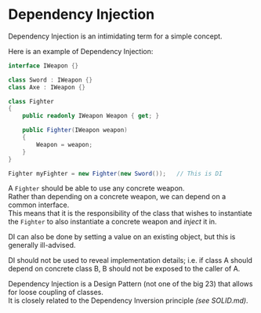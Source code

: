 
# Dependency Injection

Dependency Injection is an intimidating term
for a simple concept.

Here is an example of Dependency Injection:
```cs
interface IWeapon {}

class Sword : IWeapon {}
class Axe : IWeapon {}

class Fighter
{
    public readonly IWeapon Weapon { get; }

    public Fighter(IWeapon weapon)
    {
        Weapon = weapon;
    }
}
```
```cs
Fighter myFighter = new Fighter(new Sword());   // This is DI
```

A `Fighter` should be able to use any concrete weapon.  
Rather than depending on a concrete weapon, we can depend on
a common interface.  
This means that it is the responsibility of the class that
wishes to instantiate the `Fighter` to also instantiate a
concrete weapon and *inject* it in.

DI can also be done by setting a value on an existing object,
but this is generally ill-advised.

DI should not be used to reveal implementation details;
i.e. if class A should depend on concrete class B, B should
not be exposed to the caller of A.

Dependency Injection is a Design Pattern (not one of the big 23)
that allows for loose coupling of classes.  
It is closely related to the Dependency Inversion principle
*(see SOLID.md)*.
